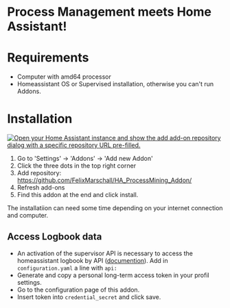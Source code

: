 # Process Management meets Home Assistant!

# Requirements

- Computer with amd64 processor
- Homeassistant OS or Supervised installation, otherwise you can't run Addons.

# Installation

[![Open your Home Assistant instance and show the add add-on repository dialog with a specific repository URL pre-filled.](https://my.home-assistant.io/badges/supervisor_add_addon_repository.svg)](https://my.home-assistant.io/redirect/supervisor_add_addon_repository/?repository_url=https%3A%2F%2Fgithub.com%2FFelixMarschall%2FHA_ProcessMining_Addon)

1. Go to 'Settings' -> 'Addons' -> 'Add new Addon'
2. Click the three dots in the top right corner
3. Add repository: https://github.com/FelixMarschall/HA_ProcessMining_Addon/
4. Refresh add-ons
5. Find this addon at the end and click install.

The installatiion can need some time depending on your internet connection and computer.

## Access Logbook data
- An activation of the supervisor API is necessary to access the homeassistant logbook by API ([documention](https://www.home-assistant.io/integrations/api/)).
Add in `configuration.yaml` a line with `api:` 
- Generate and copy a personal long-term access token in your profil settings.
- Go to the configuration page of this addon.
- Insert token into `credential_secret` and click save.
